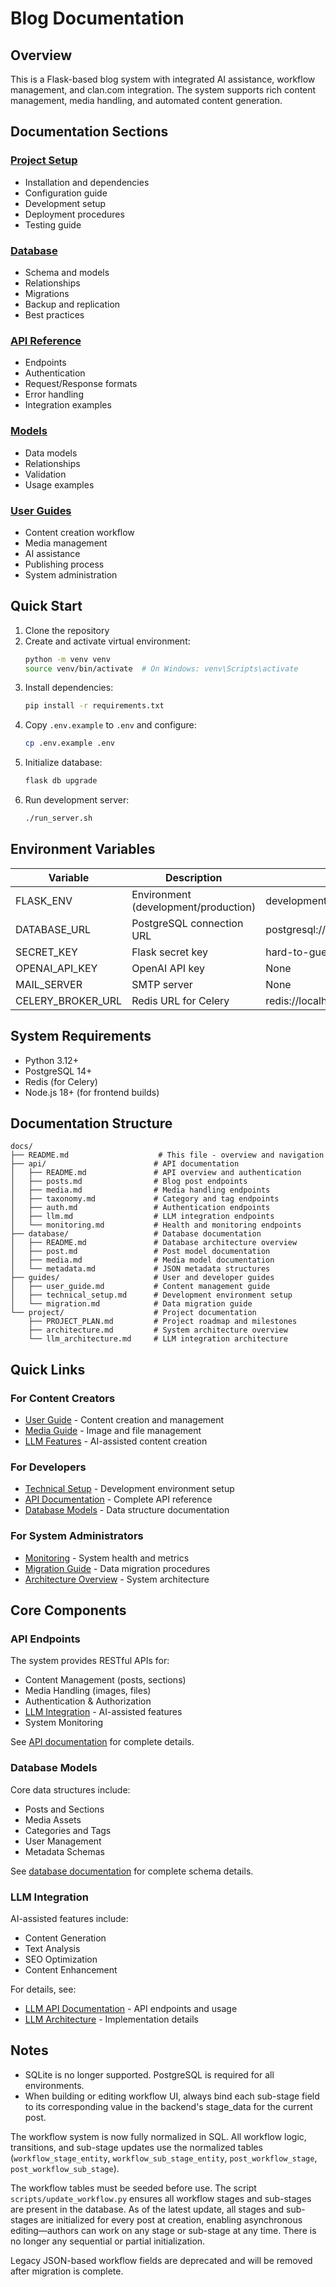 # Blog Documentation

## Overview
This is a Flask-based blog system with integrated AI assistance, workflow management, and clan.com integration. The system supports rich content management, media handling, and automated content generation.

## Documentation Sections

### [Project Setup](project/README.md)
- Installation and dependencies
- Configuration guide
- Development setup
- Deployment procedures
- Testing guide

### [Database](database/README.md)
- Schema and models
- Relationships
- Migrations
- Backup and replication
- Best practices

### [API Reference](api/README.md)
- Endpoints
- Authentication
- Request/Response formats
- Error handling
- Integration examples

### [Models](models/README.md)
- Data models
- Relationships
- Validation
- Usage examples

### [User Guides](guides/README.md)
- Content creation workflow
- Media management
- AI assistance
- Publishing process
- System administration

## Quick Start

1. Clone the repository
2. Create and activate virtual environment:
   ```bash
   python -m venv venv
   source venv/bin/activate  # On Windows: venv\Scripts\activate
   ```
3. Install dependencies:
   ```bash
   pip install -r requirements.txt
   ```
4. Copy `.env.example` to `.env` and configure:
   ```bash
   cp .env.example .env
   ```
5. Initialize database:
   ```bash
   flask db upgrade
   ```
6. Run development server:
   ```bash
   ./run_server.sh
   ```

## Environment Variables

| Variable | Description | Default |
|----------|-------------|---------|
| FLASK_ENV | Environment (development/production) | development |
| DATABASE_URL | PostgreSQL connection URL | postgresql://postgres:postgres@localhost/blog |
| SECRET_KEY | Flask secret key | hard-to-guess-string |
| OPENAI_API_KEY | OpenAI API key | None |
| MAIL_SERVER | SMTP server | None |
| CELERY_BROKER_URL | Redis URL for Celery | redis://localhost:6379/0 |

## System Requirements
- Python 3.12+
- PostgreSQL 14+
- Redis (for Celery)
- Node.js 18+ (for frontend builds)

## Documentation Structure

```
docs/
├── README.md                    # This file - overview and navigation
├── api/                        # API documentation
│   ├── README.md               # API overview and authentication
│   ├── posts.md                # Blog post endpoints
│   ├── media.md                # Media handling endpoints
│   ├── taxonomy.md             # Category and tag endpoints
│   ├── auth.md                 # Authentication endpoints
│   ├── llm.md                  # LLM integration endpoints
│   └── monitoring.md           # Health and monitoring endpoints
├── database/                   # Database documentation
│   ├── README.md               # Database architecture overview
│   ├── post.md                 # Post model documentation
│   ├── media.md                # Media model documentation
│   └── metadata.md             # JSON metadata structures
├── guides/                     # User and developer guides
│   ├── user_guide.md           # Content management guide
│   ├── technical_setup.md      # Development environment setup
│   └── migration.md            # Data migration guide
└── project/                    # Project documentation
    ├── PROJECT_PLAN.md         # Project roadmap and milestones
    ├── architecture.md         # System architecture overview
    └── llm_architecture.md     # LLM integration architecture
```

## Quick Links

### For Content Creators
- [User Guide](guides/user_guide.md) - Content creation and management
- [Media Guide](api/media.md) - Image and file management
- [LLM Features](api/llm.md) - AI-assisted content creation

### For Developers
- [Technical Setup](guides/technical_setup.md) - Development environment setup
- [API Documentation](api/README.md) - Complete API reference
- [Database Models](database/README.md) - Data structure documentation

### For System Administrators
- [Monitoring](api/monitoring.md) - System health and metrics
- [Migration Guide](guides/migration.md) - Data migration procedures
- [Architecture Overview](project/architecture.md) - System architecture

## Core Components

### API Endpoints
The system provides RESTful APIs for:
- Content Management (posts, sections)
- Media Handling (images, files)
- Authentication & Authorization
- [LLM Integration](api/llm.md) - AI-assisted features
- System Monitoring

See [API documentation](api/README.md) for complete details.

### Database Models
Core data structures include:
- Posts and Sections
- Media Assets
- Categories and Tags
- User Management
- Metadata Schemas

See [database documentation](database/README.md) for complete schema details.

### LLM Integration
AI-assisted features include:
- Content Generation
- Text Analysis
- SEO Optimization
- Content Enhancement

For details, see:
- [LLM API Documentation](api/llm.md) - API endpoints and usage
- [LLM Architecture](project/llm_architecture.md) - Implementation details

## Notes
- SQLite is no longer supported. PostgreSQL is required for all environments.
- When building or editing workflow UI, always bind each sub-stage field to its corresponding value in the backend's stage_data for the current post. 

The workflow system is now fully normalized in SQL. All workflow logic, transitions, and sub-stage updates use the normalized tables (`workflow_stage_entity`, `workflow_sub_stage_entity`, `post_workflow_stage`, `post_workflow_sub_stage`).

The workflow tables must be seeded before use. The script `scripts/update_workflow.py` ensures all workflow stages and sub-stages are present in the database. As of the latest update, all stages and sub-stages are initialized for every post at creation, enabling asynchronous editing—authors can work on any stage or sub-stage at any time. There is no longer any sequential or partial initialization.

Legacy JSON-based workflow fields are deprecated and will be removed after migration is complete. 